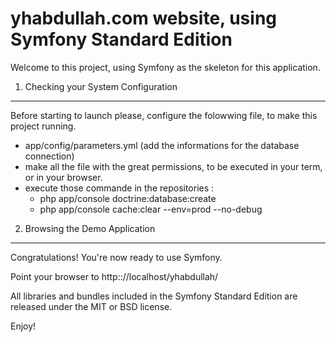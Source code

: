 yhabdullah.com website, using Symfony Standard Edition
========================

Welcome to this project,  using Symfony as the skeleton for this application.

1) Checking your System Configuration
-------------------------------------

Before starting to launch please, configure the folowwing file, to make this project running.
- app/config/parameters.yml  (add the informations for the database connection) 
- make all the file with the great permissions, to be executed in your term, or in your browser.
- execute those commande in the repositories : 
    -   php app/console doctrine:database:create
    -   php app/console cache:clear --env=prod --no-debug

2) Browsing the Demo Application
--------------------------------

Congratulations! You're now ready to use Symfony.

Point your browser to http:://localhost/yhabdullah/

All libraries and bundles included in the Symfony Standard Edition are
released under the MIT or BSD license.

Enjoy!
